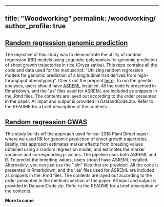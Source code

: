 
---
title: "Woodworking"
permalink: /woodworking/
author_profile: true
---

## [Random regression genomic prediction](http://malachycampbell.github.io/resources/RR_GP)

The objective of this study was to demonstrate the utility of random regression (RR) models using Legendre polynomials for genomic prediction of shoot growth trajectories in rice (Oryza sativa). This repo contains all the code and data used for the manuscript: "Utilizing random regression models for genomic prediction of a longitudinal trait derived from high-throughput phenotyping". Check out the preprint [here](https://www.biorxiv.org/content/early/2018/05/11/319897). To run the genetic analyses, users should have [ASREML](https://www.vsni.co.uk/downloads/asreml/) installed. All the code is presented in Rmarkdown, and the '.as' files used for ASREML are included as snippets in the .Rmd files. The contents are layed out according to the order presented in the paper. All input and output is provided in DataandCode.zip. Refer to the README for a brief description of the contents.

## [Random regression GWAS](http://malachycampbell.github.io/resources/RR_GWAS)

This study builds off the approach used for our 2018 Plant Direct paper where we used RR for genomic prediction of shoot growth trajectories. Breifly, this approach estimates marker effects from breeding values obtained using a random regression model, and estimates the marker variance and corresponding p-values. The pipeline uses both ASREML and R. To predict the breeding values, users should have ASREML installed. Alternativly, you can just use the ".sln" files that are provided. All the code is presented in Rmarkdown, and the '.as' files used for ASREML are included as snippets in the .Rmd files. The contents are layed out according to the order presented in the methods section of the paper. All input and output is provided in DataandCode.zip. Refer to the README for a brief description of the contents.

**More to come**
